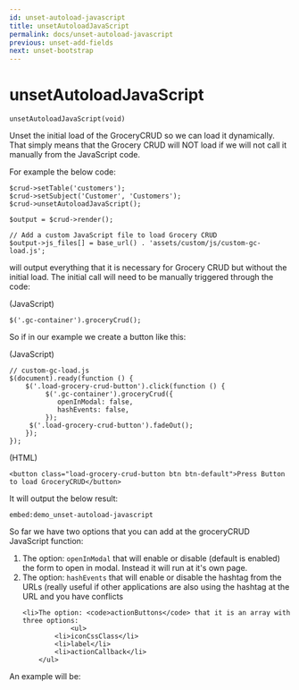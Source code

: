 ```yaml
---
id: unset-autoload-javascript
title: unsetAutoloadJavaScript
permalink: docs/unset-autoload-javascript
previous: unset-add-fields
next: unset-bootstrap
---
```


# unsetAutoloadJavaScript


<pre><code class="language-php">unsetAutoloadJavaScript(void)</code></pre>
Unset the initial load of the GroceryCRUD so we can load it dynamically. That simply means that the Grocery CRUD will NOT load if we will not call it manually from the JavaScript code.

For example the below code:

<pre><code class="language-php">$crud->setTable('customers');
$crud->setSubject('Customer', 'Customers');
$crud->unsetAutoloadJavaScript();

$output = $crud->render();

// Add a custom JavaScript file to load Grocery CRUD
$output->js_files[] = base_url() . 'assets/custom/js/custom-gc-load.js'; 
</code></pre>

will output everything that it is necessary for Grocery CRUD but without the initial load. The initial call will need to be manually triggered through the code:

(JavaScript)
<pre><code class="language-javascript">$('.gc-container').groceryCrud();</code></pre>

So if in our example we create a button like this:

(JavaScript)
<pre><code class="language-javascript">// custom-gc-load.js
$(document).ready(function () {
    $('.load-grocery-crud-button').click(function () {
         $('.gc-container').groceryCrud({
            openInModal: false,
            hashEvents: false,
         });
	 $('.load-grocery-crud-button').fadeOut();
    });
});</code></pre>

(HTML)
<pre><code class="language-html">&lt;button class="load-grocery-crud-button btn btn-default"&gt;Press Button to load GroceryCRUD&lt;/button&gt;</code></pre>


It will output the below result:

`embed:demo_unset-autoload-javascript`

So far we have two options that you can add at the groceryCRUD JavaScript function:
<ol>
	<li>The option: <code>openInModal</code> that will enable or disable (default is enabled) the form to open in modal. Instead it will run at it's own page.</li>
	<li>The option: <code>hashEvents</code> that will enable or disable the hashtag from the URLs (really useful if other applications are also using the hashtag at the URL and you have conflicts</li>

	<li>The option: <code>actionButtons</code> that it is an array with three options: 
              	<ul>
			<li>iconCssClass</li>
			<li>label</li>
			<li>actionCallback</li>
		</ul>
   </li>
</ol> 

An example will be:

<script src="https://gist.github.com/scoumbourdis/3e0f8d775452e1a96c9fd4f23291a16e.js"></script>




